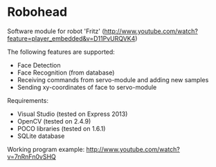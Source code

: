 # Robohead
Software module for robot 'Fritz' (http://www.youtube.com/watch?feature=player_embedded&v=D11PvURQVK4)

The following features are supported:
 * Face Detection
 * Face Recognition (from database)
 * Receiving commands from servo-module and adding new samples
 * Sending xy-coordinates of face to servo-module

Requirements:
 * Visual Studio (tested on Express 2013)
 * OpenCV (tested on 2.4.9)
 * POCO libraries (tested on 1.6.1)
 * SQLite database

Working program example: http://www.youtube.com/watch?v=7nRnFn0vSHQ

